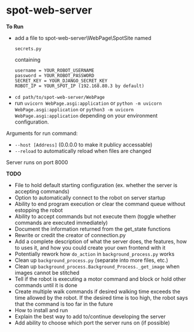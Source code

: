 # spot-web-server

**To Run**

- add a file to spot-web-server\WebPage\SpotSite named 
  ```
  secrets.py
  ```
  containing 
  ```
  username = YOUR_ROBOT_USERNAME
  password = YOUR_ROBOT_PASSWORD
  SECRET_KEY = YOUR_DJANGO_SECRET_KEY
  ROBOT_IP = YOUR_SPOT_IP (192.168.80.3 by default)
  ```
- ```cd path/to/spot-web-server/WebPage```
- run ```uvicorn WebPage.asgi:application``` or ```python -m uvicorn WebPage.asgi:application``` or ```python3 -m uvicorn WebPage.asgi:application``` depending on your environment configuration.

Arguments for run command: 
- ```--host [Address]``` (0.0.0.0 to make it publicy accessable)
- ```--reload``` to automatically reload when files are changed

Server runs on port 8000

**TODO**
- File to hold default starting configuration (ex. whether the server is accepting commands)
- Option to automatically connect to the robot on server startup
- Ability to end program execution or clear the command queue without estopping the robot
- Ability to accept commands but not execute them (toggle whether commands are executed immediately)
- Document the information returned from the get_state functions
- Rewrite or credit the creator of connection.py
- Add a complete description of what the server does, the features, how to uses it, and how you could create your own frontend with it
- Potentially rework how ```do_action``` in ```background_process.py``` works
- Clean up ```background_process.py``` (separate into more files, etc.) 
- Clean up ```background_process.Background_Process._get_image``` when images cannot be stitched
- Tell if the robot is executing a motor command and block or hold other commands until it is done
- Create multiple walk commands if desired walking time exceeds the time allowed by the robot. If the desired time is too high, the robot says that the command is too far in the future
- How to install and run
- Explain the best way to add to/continue developing the server
- Add ability to choose which port the server runs on (if possible)
